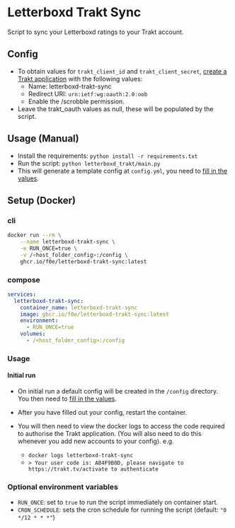 # Letterboxd Trakt Sync

Script to sync your Letterboxd ratings to your Trakt account.

## Config

- To obtain values for `trakt_client_id` and `trakt_client_secret`, [create a Trakt application](https://trakt.tv/oauth/applications) with the following values:
  - Name: letterboxd-trakt-sync
  - Redirect URI: `urn:ietf:wg:oauth:2.0:oob`
  - Enable the /scrobble permission.
- Leave the trakt_oauth values as null, these will be populated by the script.

## Usage (Manual)

- Install the requirements: `python install -r requirements.txt`
- Run the script: `python letterboxd_trakt/main.py`
- This will generate a template config at `config.yml`, you need to [fill in the values](#config).

## Setup (Docker)

### cli

```sh
docker run --rm \
    --name letterboxd-trakt-sync \
    -e RUN_ONCE=true \
    -v /<host_folder_config>:/config \
    ghcr.io/f0e/letterboxd-trakt-sync:latest
```

### compose

```yml
services:
  letterboxd-trakt-sync:
    container_name: letterboxd-trakt-sync
    image: ghcr.io/f0e/letterboxd-trakt-sync:latest
    environment:
      - RUN_ONCE=true
    volumes:
      - /<host_folder_config>:/config
```

### Usage

#### Initial run

- On initial run a default config will be created in the `/config` directory. You then need to [fill in the values](#config).

- After you have filled out your config, restart the container.

- You will then need to view the docker logs to access the code required to authorise the Trakt application. (You will also need to do this whenever you add new accounts to your config). e.g.
  - `docker logs letterboxd-trakt-sync`
  - `> Your user code is: A84F9B0D, please navigate to https://trakt.tv/activate to authenticate`

### Optional environment variables

- `RUN_ONCE`: set to `true` to run the script immediately on container start.
- `CRON_SCHEDULE`: sets the cron schedule for running the script (default: `"0 */12 * * *"`)
